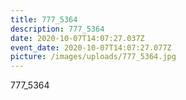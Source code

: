 ```yaml
---
title: 777_5364
description: 777_5364
date: 2020-10-07T14:07:27.037Z
event_date: 2020-10-07T14:07:27.077Z
picture: /images/uploads/777_5364.jpg
---
```

777_5364